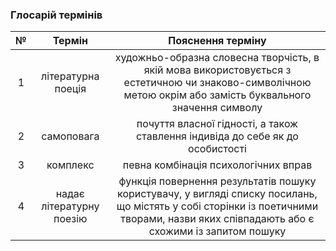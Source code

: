 ### Глосарій термінів

| № | Термін | Пояснення терміну |
|:-:|:------:|:-----------------:|
| 1 | літературна поеція | художньо-образна словесна творчість, в якій мова використовується з естетичною чи знаково-символічною метою окрім або замість буквального значення символу |
| 2 | самоповага | почуття власної гідності, а також ставлення індивіда до себе як до особистості |
| 3 | комплекс | певна комбінація психологічних вправ |
| 4 | надає літературну поезію | функція повернення результатів пошуку користувачу, у вигляді списку посилань, що містять у собі сторінки із поетичними творами, назви яких співпадають або є схожими із запитом пошуку |
